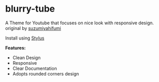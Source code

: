 # blurry-tube
A Theme for Youtube that focuses on nice look with responsive design. original by [suzumiyahifumi](https://userstyles.world/user/suzumiyahifumi)

Install using [Stylus](https://chrome.google.com/webstore/detail/stylus/clngdbkpkpeebahjckkjfobafhncgmne?hl=en)

**Features:** 

 - Clean Design
 - Responsive
 - Clear Documentation
 - Adopts rounded corners design

